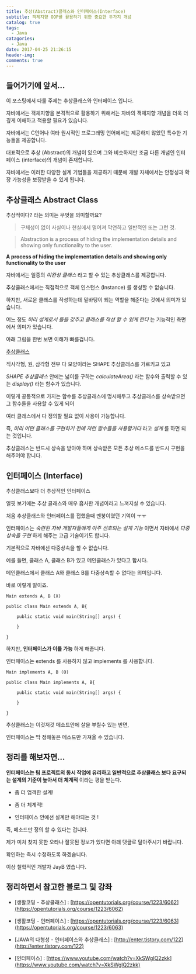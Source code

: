 ```yaml
---
title: 추상(Abstract)클래스와 인터페이스(Interface)
subtitle: 객체지향 OOP를 활용하기 위한 중요한 두가지 개념
catalog: true
tags:
  - Java
catagories:
  - Java
date: 2017-04-25 21:26:15
header-img:
comments: true
---
```



## 들어가기에 앞서...

이 포스팅에서 다룰 주제는 추상클래스와 인터페이스 입니다.

자바에서는 객체지향을 본격적으로 활용하기 위해서는 자바의 객체지향 개념을 더욱 더 깊게 이해하고 적용할 필요가 있습니다.

자바에서는 C언어나 여타 원시적인 프로그래밍 언어에서는 제공하지 않았던 특수한 기능들을 제공합니다.

대표적으로 추상 (Abstract)의 개념이 있으며 그와 비슷하지만 조금 다른 개념인 인터페이스 (interface)의 개념이 존재합니다.

자바에서는 이러한 다양한 설계 기법들을 제공하기 때문에 개발 자체에서는 안정성과 확장 가능성을 보장받을 수 있게 됩니다.

## 추상클래스 Abstract Class

추상적이다? 라는 의미는 무엇을 의미할까요?

> 구체성이 없이 사실이나 현실에서 멀어져 막연하고 일반적인 또는 그런 것.

> Abstraction is a process of hiding the implementation details and showing only functionality to the user.

**A process of hiding the implementation details and showing only functionality to the user**

자바에서는 일종의 *미완성 클래스* 라고 할 수 있는 추상클래스를 제공합니다.

추상클래스에서는 직접적으로 객체 인스턴스 (Instance) 를 생성할 수 없습니다.

하지만, 새로운 클래스를 작성하는데 밑바탕이 되는 역할을 해준다는 것에서 의미가 있습니다.

어느 정도 *미리 설계로서 틀을 갖추고 클래스를 작성 할 수 있게 한다* 는 기능적인 측면에서 의미가 있습니다.

아래 그림을 한번 보면 이해가 빠를겁니다.

[추상클래스](https://user-images.githubusercontent.com/20435620/29594140-dfa93a50-87e9-11e7-9a3f-c82f2d7e464f.png)

직사각형, 원, 삼각형 전부 다 모양이라는 SHAPE 추상클래스를 가르키고 있고

*SHAPE 추상클래스* 안에는 넓이를 구하는 *calculateArea()* 라는 함수와 출력할 수 있는 *display()* 라는 함수가 있습니다.

이렇게 공통적으로 가지는 함수를 추상클래스에 명시해두고 추상클래스를 상속받으면 그 함수들을 사용할 수 있게 되어

여러 클래스에서 다 정의할 필요 없이 사용이 가능합니다.

즉, *미리 어떤 클래스를 구현하기 전에 저런 함수들을 사용할거다* 라고 *설계* 를 하면 되는 것입니다.

추상클래스는 반드시 상속을 받아야 하며 상속받은 모든 추상 메소드를 반드시 구현을 해주어야 합니다.


## 인터페이스 (Interface)

추상클래스보다 더 추상적인 인터페이스

얼핏 보기에는 추상 클래스와 매우 흡사한 개념이라고 느껴지실 수 있습니다.

처음 추상클래스와 인터페이스를 접했을때 멘붕이였던 기억이 ㅜㅜ

인터페이스는 *숙련된 자바 개발자들에게 아주 선호되는 설계 기능* 이면서 자바에서 *다중 상속을 구현* 하게 해주는 고급 기술이기도 합니다.

기본적으로 자바에선 다중상속을 할 수 없습니다.

예를 들면, 클래스 A, 클래스 B가 있고 메인클래스가 있다고 합시다.

메인클래스에서 클래스 A와 클래스 B를 다중상속할 수 없다는 의미입니다.

바로 이렇게 말이죠.

```
Main extends A, B (X)

public class Main extends A, B{

	public static void main(String[] args) {

	}

}
```

하지만, **인터페이스가 이를 가능** 하게 해줍니다.

인터페이스는 extends 를 사용하지 않고 implements 를 사용합니다.

```
Main implements A, B (O)

public class Main implements A, B{

	public static void main(String[] args) {

	}

}
```

추상클래스는 이것저것 메소드안에 살을 부칠수 있는 반면,

인터페이스는 딱 정해놓은 메소드만 가져올 수 있습니다.

## 정리를 해보자면...

**인터페이스는 팀 프로젝트의 동시 작업에 유리하고 일반적으로 추상클래스 보다 요구되는 설계의 기준이 높아서 더 체계적** 이라는 평을 받는다.

* 좀 더 엄격한 설계!

* 좀 더 체계적!

* 인터페이스 안에선 설계만 해야되는 것 !

즉, 메소드만 정의 할 수 있다는 겁니다.

제가 미처 찾지 못한 오타나 잘못된 정보가 있다면 아래 댓글로 달아주시기 바랍니다.

확인하는 즉시 수정하도록 하겠습니다.

이상 철학적인 개발자 JayB 였습니다.


## 정리하면서 참고한 블로그 및 강좌

* [생활코딩 - 추상클래스] : [https://opentutorials.org/course/1223/6062](https://opentutorials.org/course/1223/6062)

* [생활코딩 - 인터페이스] : [https://opentutorials.org/course/1223/6063](https://opentutorials.org/course/1223/6063)

* [JAVA의 다형성 - 인터페이스와 추상클래스] : [http://enter.tistory.com/122](http://enter.tistory.com/122)

* [인터페이스] : [https://www.youtube.com/watch?v=XkSWgIQ2zkk](https://www.youtube.com/watch?v=XkSWgIQ2zkk)
